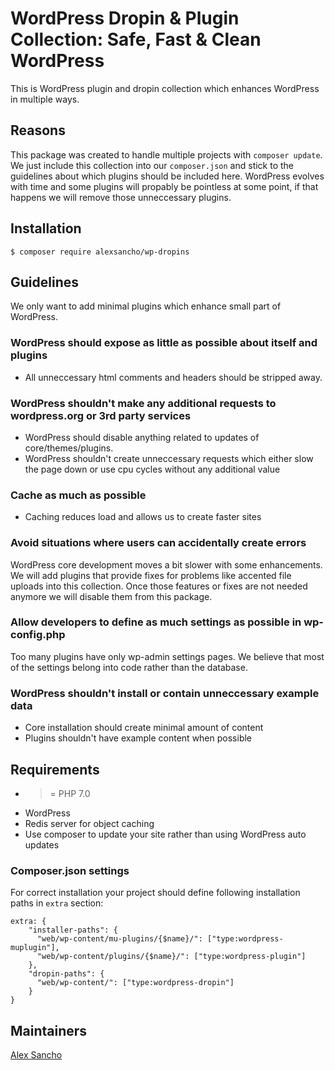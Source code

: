 # WordPress Dropin & Plugin Collection: Safe, Fast & Clean WordPress

This is WordPress plugin and dropin collection which enhances WordPress in multiple ways.

## Reasons
This package was created to handle multiple projects with `composer update`. We just include this collection into our `composer.json` and stick to the guidelines about which plugins should be included here. WordPress evolves with time and some plugins will propably be pointless at some point, if that happens we will remove those unneccessary plugins.

## Installation
```
$ composer require alexsancho/wp-dropins
```

## Guidelines
We only want to add minimal plugins which enhance small part of WordPress.

### WordPress should expose as little as possible about itself and plugins
* All unneccessary html comments and headers should be stripped away.

### WordPress shouldn't make any additional requests to wordpress.org or 3rd party services
* WordPress should disable anything related to updates of core/themes/plugins.
* WordPress shouldn't create unneccessary requests which either slow the page down or use cpu cycles without any additional value

### Cache as much as possible
* Caching reduces load and allows us to create faster sites

### Avoid situations where users can accidentally create errors
WordPress core development moves a bit slower with some enhancements. We will add plugins that provide fixes for problems like accented file uploads into this collection. Once those features or fixes are not needed anymore we will disable them from this package.

### Allow developers to define as much settings as possible in wp-config.php
Too many plugins have only wp-admin settings pages. We believe that most of the settings belong into code rather than the database.

### WordPress shouldn't install or contain unneccessary example data
* Core installation should create minimal amount of content
* Plugins shouldn't have example content when possible

## Requirements
* >= PHP 7.0
* WordPress
* Redis server for object caching
* Use composer to update your site rather than using WordPress auto updates

### Composer.json settings
For correct installation your project should define following installation paths in `extra` section:
```
extra: {
    "installer-paths": {
      "web/wp-content/mu-plugins/{$name}/": ["type:wordpress-muplugin"],
      "web/wp-content/plugins/{$name}/": ["type:wordpress-plugin"]
    },
    "dropin-paths": {
      "web/wp-content/": ["type:wordpress-dropin"]
    }
}
```

## Maintainers
[Alex Sancho](https://github.com/alexsancho)
